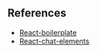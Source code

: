 ## References

- [React-boilerplate](https://github.com/react-boilerplate/react-boilerplate)
- [React-chat-elements](https://github.com/Detaysoft/react-chat-elements)